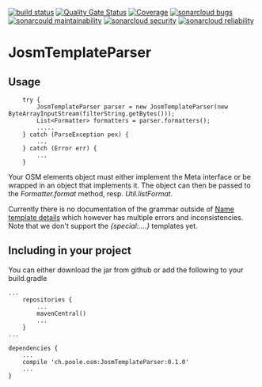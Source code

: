 [![build status](https://github.com/simonpoole/JosmTemplateParser/actions/workflows/javalib.yml/badge.svg)](https://github.com/simonpoole/JosmTemplateParser/actions) [![Quality Gate Status](https://sonarcloud.io/api/project_badges/measure?project=JosmTemplateParser&metric=alert_status)](https://sonarcloud.io/dashboard?id=JosmTemplateParser) [![Coverage](https://sonarcloud.io/api/project_badges/measure?project=JosmTemplateParser&metric=coverage)](https://sonarcloud.io/dashboard?id=JosmTemplateParser) [![sonarcloud bugs](https://sonarcloud.io/api/project_badges/measure?project=JosmTemplateParser&metric=bugs)](https://sonarcloud.io/component_measures?id=JosmTemplateParser&metric=bugs) [![sonarcould maintainability](https://sonarcloud.io/api/project_badges/measure?project=JosmTemplateParser&metric=sqale_rating)](https://sonarcloud.io/component_measures?id=JosmTemplateParser&metric=Maintainability) [![sonarcloud security](https://sonarcloud.io/api/project_badges/measure?project=JosmTemplateParser&metric=security_rating)](https://sonarcloud.io/component_measures?id=JosmTemplateParser&metric=Security) [![sonarcloud reliability](https://sonarcloud.io/api/project_badges/measure?project=JosmTemplateParser&metric=reliability_rating)](https://sonarcloud.io/component_measures?id=JosmTemplateParser&metric=Reliability)

# JosmTemplateParser


## Usage

        try {
            JosmTemplateParser parser = new JosmTemplateParser(new ByteArrayInputStream(filterString.getBytes()));
            List<Formatter> formatters = parser.formatters();
            .....
        } catch (ParseException pex) {
            ...
        } catch (Error err) {
            ...
        }
        
Your OSM elements object must either implement the Meta interface or be wrapped in an object that implements it. The object can then be passed to the _Formatter.format_ method, resp. _Util.listFormat_.

Currently there is no documentation of the grammar outside of [Name template details](https://josm.openstreetmap.de/wiki/TaggingPresets#name_templatedetails) which however has multiple errors and inconsistencies. Note that we don't support the _{special:....}_ templates yet. 

## Including in your project

You can either download the jar from github or add the following to your build.gradle

	...
	    repositories {
	        ...   
	        mavenCentral()
	        ...              
	    }
	...
	
	dependencies {
	    ...
	    compile 'ch.poole.osm:JosmTemplateParser:0.1.0'
	    ...
	}
